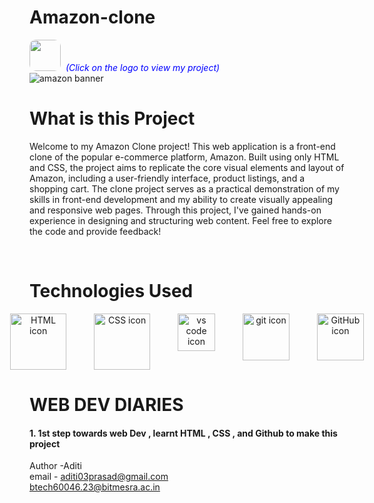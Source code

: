  # Amazon-clone
 [<img src="https://www.shutterstock.com/image-vector/amazon-initial-logo-isolated-white-600nw-2272856739.jpg" width="50" height="50" style="border-radius: 10px;" target="_main">](https://aditiiprasad.github.io/Amazon-clone/) <span style="color:blue">&nbsp;_(Click on the logo to view my project)_</span>
 <br>
<img src="https://akm-img-a-in.tosshub.com/businesstoday/images/story/202306/untitled_design_-_2023-06-15t103544-sixteen_nine.jpg?size=948:533" alt="amazon banner" >
<br>

<h1> What is this Project</h1>
<p>Welcome to my Amazon Clone project! This web application is a front-end clone of the popular e-commerce platform, Amazon. Built using only HTML and CSS, the project aims to replicate the core visual elements and layout of Amazon, including a user-friendly interface, product listings, and a shopping cart. The clone project serves as a practical demonstration of my skills in front-end development and my ability to create visually appealing and responsive web pages. Through this project, I've gained hands-on experience in designing and structuring web content. Feel free to explore the code and provide feedback!</p>

<br>
<h1> Technologies Used </h1>


<div style="text-align: center;">
  <div style="display: flex; justify-content: center; gap: 20px;">
    <img src="https://user-images.githubusercontent.com/25181517/192158954-f88b5814-d510-4564-b285-dff7d6400dad.png" alt="HTML icon" height="90px" title="HTML">
    &nbsp;
    <img src="https://user-images.githubusercontent.com/25181517/183898674-75a4a1b1-f960-4ea9-abcb-637170a00a75.png" alt="CSS icon" height="90px" title="CSS">
    &nbsp;
     <img src="https://user-images.githubusercontent.com/25181517/192108891-d86b6220-e232-423a-bf5f-90903e6887c3.png" alt="vs code icon" height="60px" title="Microsoft Visual Studio">
    &nbsp;
    <img src="https://user-images.githubusercontent.com/25181517/192108372-f71d70ac-7ae6-4c0d-8395-51d8870c2ef0.png" alt="git icon" height="75px" title="Git">
    &nbsp;
    <img src="https://user-images.githubusercontent.com/25181517/192108374-8da61ba1-99ec-41d7-80b8-fb2f7c0a4948.png" alt="GitHub icon" height="75px" title="GitHub">
    
   
  </div>
</div>

# WEB DEV DIARIES
<h4>
 1. 1st step towards web Dev , learnt HTML , CSS , and Github to make this project
</h4>





Author -Aditi 
<br>
email -
 aditi03prasad@gmail.com
<br>
btech60046.23@bitmesra.ac.in 
<br>



